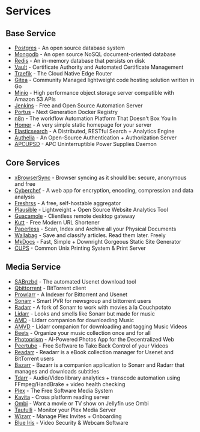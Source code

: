 # Services

## Base Service

- [Postgres](postgresql.md) - An open source database system
- [Mongodb](mongodb.md) - An open source NoSQL document-oriented database
- [Redis](redis.md) - An in-memory database that persists on disk
- [Vault](vault.md) - Certificate Authority and Automated Certificate Management
- [Traefik](traefik.md) - The Cloud Native Edge Router
- [Gitea](gitea.md) - Community Managed lightweight code hosting solution written in Go
- [Minio](minio.md) - High performance object storage server compatible with Amazon S3 APIs
- [Jenkins](jenkins.md) -  Free and Open Source Automation Server
- [Portus](portus.md) - Next Generation Docker Registry
- [n8n](n8n.md) - The workflow Automation Platform That Doesn't Box You In
- [Homer](homer.md) - A very simple static homepage for your server
- [Elasticsearch](elasticsearch.md) - A Distributed, RESTful Search + Analytics Engine
- [Authelia](authelia.md) - An Open-Source Authentication + Authorization Server
- [APCUPSD](apcupsd.md) - APC Uninterruptible Power Supplies Daemon

## Core Services

- [xBrowserSync](xbrowsersync.md) - Browser syncing as it should be: secure, anonymous and free
- [Cyberchef](cyberchef.md) - A web app for encryption, encoding, compression and data analysis
- [Freshrss](freshrss.md) - A free, self-hostable aggregator
- [Plausible](plausible.md) - Lightweight + Open Source Website Analytics Tool
- [Guacamole](guacamole.md) - Clientless remote desktop gateway
- [Kutt](kutt.md) - Free Modern URL Shortener
- [Paperless](paperless.md) - Scan, Index and Archive all your Physical Documents
- [Wallabag](wallabag.md) - Save and classify articles. Read them later. Freely
- [MkDocs](mkdocs.md) - Fast, Simple + Downright Gorgeous Static Site Generator
- [CUPS](cups.md) - Common Unix Printing System & Print Server

## Media Service

- [SABnzbd](sabnzbd.md) - The automated Usenet download tool
- [Qbittorrent](qbittorrent.md) - BitTorrent client
- [Prowlarr](prowlarr.md) - A Indexer for Bittorrent and Usenet
- [Sonarr](sonarr.md) - Smart PVR for newsgroup and bittorrent users
- [Radarr](radarr.md) - A fork of Sonarr to work with movies à la Couchpotato
- [Lidarr](lidarr.md) - Looks and smells like Sonarr but made for music
- [AMD](amd.md) - Lidarr companion for downloading Music
- [AMVD](amvd.md) - Lidarr companion for downloading and tagging Music Videos
- [Beets](beets.md) - Organize your music collection once and for all
- [Photoprism](photoprism.md) - AI-Powered Photos App for the Decentralized Web
- [Peertube](peertube.md) - Free Software to Take Back Control of your Videos
- [Readarr](readarr.md) - Readarr is a eBook collection manager for Usenet and BitTorrent users
- [Bazarr](bazarr.md) - Bazarr is a companion application to Sonarr and Radarr that manages and downloads subtitles
- [Tdarr](tdarr.md) - Audio/Video library analytics + transcode automation using FFmpeg/HandBrake + video health checking
- [Plex](plex.md) - The Free Software Media System
- [Kavita](kavita.md) - Cross platform reading server
- [Ombi](ombi.md) - Want a movie or TV show on Jellyfin use Ombi
- [Tautulli](tautulli.md) - Monitor your Plex Media Server
- [Wizarr](wizarr.md) - Manage Plex Invites + Onboarding
- [Blue Iris](blueiris.md) - Video Security & Webcam Software
